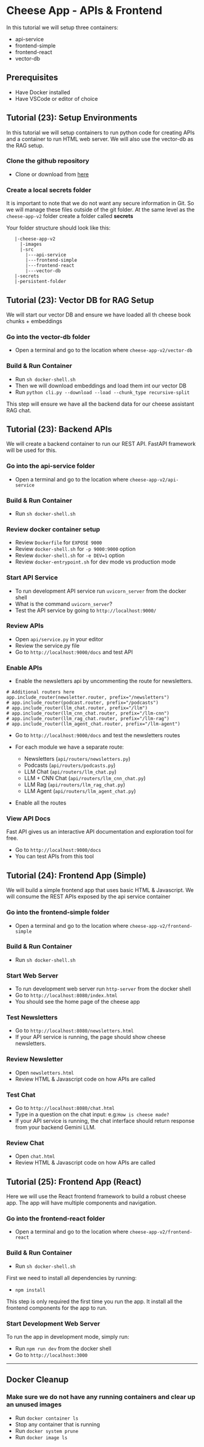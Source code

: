 # Cheese App - APIs & Frontend

In this tutorial we will setup three containers:
* api-service
* frontend-simple
* frontend-react
* vector-db

## Prerequisites
* Have Docker installed
* Have VSCode or editor of choice

## Tutorial (23): Setup Environments
In this tutorial we will setup containers to run python code for creating APIs and a container to run HTML web server. We will also use the vector-db as the RAG setup.

### Clone the github repository
- Clone or download from [here](https://github.com/dlops-io/cheese-app-v2)

### Create a local **secrets** folder

It is important to note that we do not want any secure information in Git. So we will manage these files outside of the git folder. At the same level as the `cheese-app-v2` folder create a folder called **secrets**

Your folder structure should look like this:
```
   |-cheese-app-v2
     |-images
     |-src
       |---api-service
       |---frontend-simple
       |---frontend-react
       |---vector-db
   |-secrets
   |-persistent-folder
```

## Tutorial (23): Vector DB for RAG Setup
We will start our vector DB and ensure we have loaded all th cheese book chunks + embeddings

### Go into the vector-db folder 
- Open a terminal and go to the location where `cheese-app-v2/vector-db`

### Build & Run Container
- Run `sh docker-shell.sh`
- Then we will download embeddings and load them int our vector DB
- Run `python cli.py --download --load --chunk_type recursive-split`

This step will ensure we have all the backend data for our cheese assistant RAG chat.

## Tutorial (23): Backend APIs
We will create a backend container to run our REST API. FastAPI framework will be used for this.

### Go into the api-service folder 
- Open a terminal and go to the location where `cheese-app-v2/api-service`

### Build & Run Container
- Run `sh docker-shell.sh`

### Review docker container setup
- Review `Dockerfile` for `EXPOSE 9000`
- Review `docker-shell.sh` for `-p 9000:9000` option
- Review `docker-shell.sh` for `-e DEV=1` option
- Review `docker-entrypoint.sh` for dev mode vs production mode

### Start API Service
- To run development API service run `uvicorn_server` from the docker shell
- What is the command `uvicorn_server`?
- Test the API service by going to `http://localhost:9000/`

### Review APIs
- Open `api/service.py` in your editor
- Review the service.py file
- Go to `http://localhost:9000/docs` and test API

### Enable APIs
- Enable the newsletters api by uncommenting the route for newsletters.
```
# Additional routers here
app.include_router(newsletter.router, prefix="/newsletters")
# app.include_router(podcast.router, prefix="/podcasts")
# app.include_router(llm_chat.router, prefix="/llm")
# app.include_router(llm_cnn_chat.router, prefix="/llm-cnn")
# app.include_router(llm_rag_chat.router, prefix="/llm-rag")
# app.include_router(llm_agent_chat.router, prefix="/llm-agent")
```
- Go to `http://localhost:9000/docs` and test the newsletters routes

- For each module we have a separate route:
  - Newsletters (`api/routers/newsletters.py`)
  - Podcasts (`api/routers/podcasts.py`)
  - LLM Chat (`api/routers/llm_chat.py`)
  - LLM + CNN Chat (`api/routers/llm_cnn_chat.py`)
  - LLM Rag (`api/routers/llm_rag_chat.py`)
  - LLM Agent  (`api/routers/llm_agent_chat.py`)

- Enable all the routes

### View API Docs
Fast API gives us an interactive API documentation and exploration tool for free.
- Go to `http://localhost:9000/docs`
- You can test APIs from this tool


## Tutorial (24): Frontend App (Simple)
We will build a simple frontend app that uses basic HTML & Javascript. We will consume the REST APIs exposed by the api service container

### Go into the frontend-simple folder 
- Open a terminal and go to the location where `cheese-app-v2/frontend-simple`

### Build & Run Container
- Run `sh docker-shell.sh`

### Start Web Server
- To run development web server run `http-server` from the docker shell
- Go to `http://localhost:8080/index.html`
- You should see the home page of the cheese app

### Test Newsletters
- Go to `http://localhost:8080/newsletters.html`
- If your API service is running, the page should show cheese newsletters.

### Review Newsletter
- Open `newsletters.html`
- Review HTML & Javascript code on how APIs are called

### Test Chat
- Go to `http://localhost:8080/chat.html`
- Type in a question on the chat input: e.g:`How is cheese made?`
- If your API service is running, the chat interface should return response from your backend Gemini LLM.

### Review Chat
- Open `chat.html`
- Review HTML & Javascript code on how APIs are called

## Tutorial (25): Frontend App (React)
Here we will use the React frontend framework to build a robust cheese app. The app will have multiple components and navigation.

### Go into the frontend-react folder 
- Open a terminal and go to the location where `cheese-app-v2/frontend-react`

### Build & Run Container
- Run `sh docker-shell.sh`

First we need to install all dependencies by running: 
- `npm install`

This step is only required the first time you run the app. It install all the frontend components for the app to run.

### Start Development Web Server
To run the app in development mode, simply run:
- Run `npm run dev` from the docker shell
- Go to `http://localhost:3000`


---

## Docker Cleanup

### Make sure we do not have any running containers and clear up an unused images
* Run `docker container ls`
* Stop any container that is running
* Run `docker system prune`
* Run `docker image ls`
